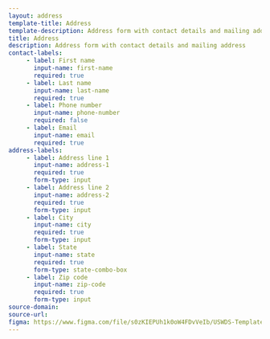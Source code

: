 ```yaml
---
layout: address
template-title: Address
template-description: Address form with contact details and mailing address
title: Address
description: Address form with contact details and mailing address
contact-labels:
     - label: First name
       input-name: first-name
       required: true
     - label: Last name
       input-name: last-name
       required: true
     - label: Phone number
       input-name: phone-number
       required: false
     - label: Email
       input-name: email
       required: true
address-labels:
     - label: Address line 1
       input-name: address-1
       required: true
       form-type: input
     - label: Address line 2
       input-name: address-2
       required: true
       form-type: input
     - label: City
       input-name: city
       required: true
       form-type: input
     - label: State
       input-name: state
       required: true
       form-type: state-combo-box
     - label: Zip code
       input-name: zip-code
       required: true
       form-type: input
source-domain: 
source-url: 
figma: https://www.figma.com/file/s0zKIEPUh1k0oW4FDvVeIb/USWDS-Templates-Truss-Lib-v2.10.0?node-id=892%3A373
---
```


 